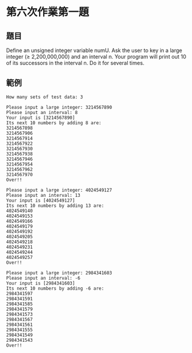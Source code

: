 # 第六次作業第一題
## 題目
Define an unsigned integer variable numU.
Ask the user to key in a large integer (≥ 2,200,000,000) and an interval n.
Your program will print out 10 of its successors in the interval n.
Do it for several times.
## 範例
```
How many sets of test data: 3

Please input a large integer: 3214567890
Please input an interval: 8
Your input is [3214567890]
Its next 10 numbers by adding 8 are:
3214567898
3214567906
3214567914
3214567922
3214567930
3214567938
3214567946
3214567954
3214567962
3214567970
Over!!

Please input a large integer: 4024549127
Please input an interval: 13
Your input is [4024549127]
Its next 10 numbers by adding 13 are:
4024549140
4024549153
4024549166
4024549179
4024549192
4024549205
4024549218
4024549231
4024549244
4024549257
Over!!

Please input a large integer: 2984341603
Please input an interval: -6
Your input is [2984341603]
Its next 10 numbers by adding -6 are:
2984341597
2984341591
2984341585
2984341579
2984341573
2984341567
2984341561
2984341555
2984341549
2984341543
Over!!
```